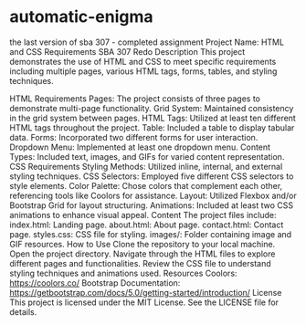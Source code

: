 # automatic-enigma
the last version of sba 307 - completed assignment 
Project Name: HTML and CSS Requirements SBA 307 Redo
Description
This project demonstrates the use of HTML and CSS to meet specific requirements including multiple pages, various HTML tags, forms, tables, and styling techniques.

HTML Requirements
Pages: The project consists of three pages to demonstrate multi-page functionality.
Grid System: Maintained consistency in the grid system between pages.
HTML Tags: Utilized at least ten different HTML tags throughout the project.
Table: Included a table to display tabular data.
Forms: Incorporated two different forms for user interaction.
Dropdown Menu: Implemented at least one dropdown menu.
Content Types: Included text, images, and GIFs for varied content representation.
CSS Requirements
Styling Methods: Utilized inline, internal, and external styling techniques.
CSS Selectors: Employed five different CSS selectors to style elements.
Color Palette: Chose colors that complement each other, referencing tools like Coolors for assistance.
Layout: Utilized Flexbox and/or Bootstrap Grid for layout structuring.
Animations: Included at least two CSS animations to enhance visual appeal.
Content
The project files include:
index.html: Landing page.
about.html: About page.
contact.html: Contact page.
styles.css: CSS file for styling.
images/: Folder containing image and GIF resources.
How to Use
Clone the repository to your local machine.
Open the project directory.
Navigate through the HTML files to explore different pages and functionalities.
Review the CSS file to understand styling techniques and animations used.
Resources
Coolors: https://coolors.co/
Bootstrap Documentation: https://getbootstrap.com/docs/5.0/getting-started/introduction/
License
This project is licensed under the MIT License. See the LICENSE file for details.
